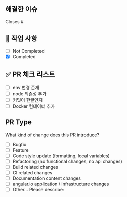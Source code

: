 ## 해결한 이슈
Closes # <!-- Issue # here -->

## 📑 작업 사항
- [ ] Not Completed
- [x] Completed

## ✅ PR 체크 리스트
- [ ] env 변경 존재
- [ ] node 의존성 추가
- [ ] 커밋이 한글인지
- [ ] Docker 컨테이너 추가

## PR Type
What kind of change does this PR introduce?

- [ ] Bugfix
- [ ] Feature
- [ ] Code style update (formatting, local variables)
- [ ] Refactoring (no functional changes, no api changes)
- [ ] Build related changes
- [ ] CI related changes
- [ ] Documentation content changes
- [ ] angular.io application / infrastructure changes
- [ ] Other... Please describe:
